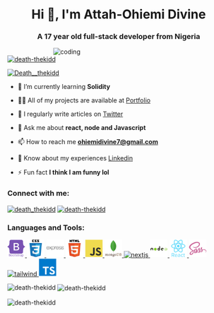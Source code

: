 <h1 align="center">Hi 👋, I'm Attah-Ohiemi Divine</h1>
<h3 align="center">A 17 year old full-stack developer from Nigeria</h3>
<img align="right" alt="coding" width="400" src="https://cdn.dribbble.com/users/1162077/screenshots/3848914/programmer.gif">
<p align="left"> <a href="https://github.com/ryo-ma/github-profile-trophy"><img src="https://github-profile-trophy.vercel.app/?username=death-thekidd" alt="death-thekidd" /></a> </p>

<p align="left"> <a href="https://twitter.com/Death__thekidd" target="blank"><img src="https://img.shields.io/twitter/follow/Death__thekidd?logo=twitter&style=for-the-badge" alt="Death__thekidd" /></a> </p>

- 🌱 I’m currently learning **Solidity**

- 👨‍💻 All of my projects are available at [Portfolio](https://divine-portfolio.netlify.app/)

- 📝 I regularly write articles on [Twitter](https://twitter.com/Death__thekidd?t=k7onse4dEB0PlDc4da9Clw&s=08)

- 💬 Ask me about **react, node and Javascript**

- 📫 How to reach me **ohiemidivine7@gmail.com**

- 📄 Know about my experiences [Linkedin](www.linkedin.com/in/death-thekidd)

- ⚡ Fun fact **I think I am funny lol**

<h3 align="left">Connect with me:</h3>
<p align="left">
<a href="https://twitter.com/death_thekidd" target="blank"><img align="center" src="https://raw.githubusercontent.com/rahuldkjain/github-profile-readme-generator/master/src/images/icons/Social/twitter.svg" alt="death_thekidd" height="30" width="40" /></a>
<a href="https://linkedin.com/in/death-thekidd" target="blank"><img align="center" src="https://raw.githubusercontent.com/rahuldkjain/github-profile-readme-generator/master/src/images/icons/Social/linked-in-alt.svg" alt="death-thekidd" height="30" width="40" /></a>
</p>

<h3 align="left">Languages and Tools:</h3>
<p align="left"> <a href="https://getbootstrap.com" target="_blank" rel="noreferrer"> <img src="https://raw.githubusercontent.com/devicons/devicon/master/icons/bootstrap/bootstrap-plain-wordmark.svg" alt="bootstrap" width="40" height="40"/> </a> <a href="https://www.w3schools.com/css/" target="_blank" rel="noreferrer"> <img src="https://raw.githubusercontent.com/devicons/devicon/master/icons/css3/css3-original-wordmark.svg" alt="css3" width="40" height="40"/> </a> <a href="https://expressjs.com" target="_blank" rel="noreferrer"> <img src="https://raw.githubusercontent.com/devicons/devicon/master/icons/express/express-original-wordmark.svg" alt="express" width="40" height="40"/> </a> <a href="https://www.w3.org/html/" target="_blank" rel="noreferrer"> <img src="https://raw.githubusercontent.com/devicons/devicon/master/icons/html5/html5-original-wordmark.svg" alt="html5" width="40" height="40"/> </a> <a href="https://developer.mozilla.org/en-US/docs/Web/JavaScript" target="_blank" rel="noreferrer"> <img src="https://raw.githubusercontent.com/devicons/devicon/master/icons/javascript/javascript-original.svg" alt="javascript" width="40" height="40"/> </a> <a href="https://www.mongodb.com/" target="_blank" rel="noreferrer"> <img src="https://raw.githubusercontent.com/devicons/devicon/master/icons/mongodb/mongodb-original-wordmark.svg" alt="mongodb" width="40" height="40"/> </a> <a href="https://nextjs.org/" target="_blank" rel="noreferrer"> <img src="https://raw.githubusercontent.com/devicons/devicon/master/icons/nexjs/nextjs-original-wordmark.svg" alt="nextjs" width="40" height="40"/> </a> <a href="https://nodejs.org" target="_blank" rel="noreferrer"> <img src="https://raw.githubusercontent.com/devicons/devicon/master/icons/nodejs/nodejs-original-wordmark.svg" alt="nodejs" width="40" height="40"/> </a> <a href="https://reactjs.org/" target="_blank" rel="noreferrer"> <img src="https://raw.githubusercontent.com/devicons/devicon/master/icons/react/react-original-wordmark.svg" alt="react" width="40" height="40"/> </a> <a href="https://sass-lang.com" target="_blank" rel="noreferrer"> <img src="https://raw.githubusercontent.com/devicons/devicon/master/icons/sass/sass-original.svg" alt="sass" width="40" height="40"/> </a> <a href="https://tailwindcss.com/" target="_blank" rel="noreferrer"> <img src="https://www.vectorlogo.zone/logos/tailwindcss/tailwindcss-icon.svg" alt="tailwind" width="40" height="40"/> </a> <a href="https://www.typescriptlang.org/" target="_blank" rel="noreferrer"> <img src="https://raw.githubusercontent.com/devicons/devicon/master/icons/typescript/typescript-original.svg" alt="typescript" width="40" height="40"/> </a> </p>

<p><img align="left" src="https://github-readme-stats.vercel.app/api/top-langs?username=death-thekidd&show_icons=true&locale=en&layout=compact" alt="death-thekidd" /></p>

<p>&nbsp;<img align="center" src="https://github-readme-stats.vercel.app/api?username=death-thekidd&show_icons=true&locale=en" alt="death-thekidd" /></p>

<p><img align="center" src="https://github-readme-streak-stats.herokuapp.com/?user=death-thekidd&" alt="death-thekidd" /></p>


